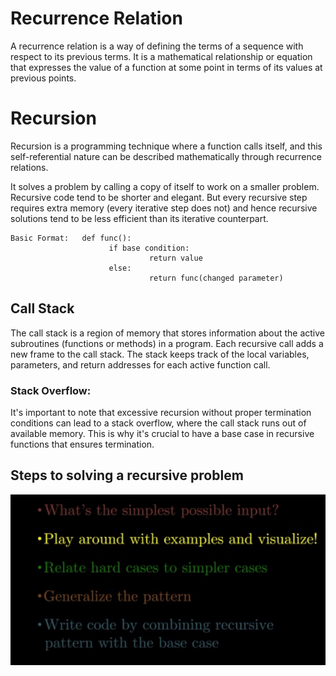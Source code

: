 # Recurrence Relation
A recurrence relation is a way of defining the terms of a sequence with respect to its previous terms. It is a mathematical relationship or equation that expresses the value of a function at some point in terms of its values at previous points. 

# Recursion
Recursion is a programming technique where a function calls itself, and this self-referential nature can be described mathematically through recurrence relations.

It solves a problem by calling a copy of itself to work on a smaller problem. Recursive code tend to be shorter and elegant. But every recursive step requires extra memory (every iterative step does not) and hence recursive solutions tend to be less efficient than its iterative counterpart. 
```
Basic Format:	def func():
				      if base condition:
				               return value
				      else:
				               return func(changed parameter)
```

## Call Stack
The call stack is a region of memory that stores information about the active subroutines (functions or methods) in a program. Each recursive call adds a new frame to the call stack. The stack keeps track of the local variables, parameters, and return addresses for each active function call.

### Stack Overflow:
It's important to note that excessive recursion without proper termination conditions can lead to a stack overflow, where the call stack runs out of available memory. This is why it's crucial to have a base case in recursive functions that ensures termination. 

## Steps to solving a recursive problem

![Alt text](<Screenshot from 2023-12-27 12-34-42.png>)